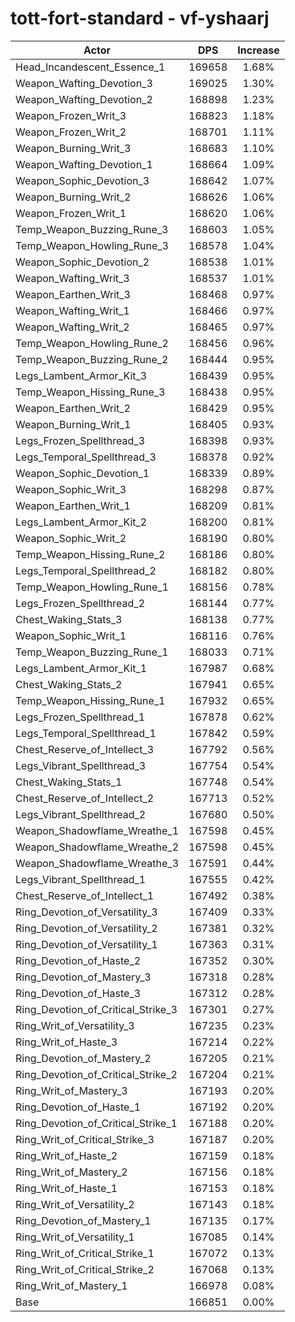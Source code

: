 # tott-fort-standard - vf-yshaarj
| Actor | DPS | Increase |
|---|:---:|:---:|
|Head_Incandescent_Essence_1|169658|1.68%|
|Weapon_Wafting_Devotion_3|169025|1.30%|
|Weapon_Wafting_Devotion_2|168898|1.23%|
|Weapon_Frozen_Writ_3|168823|1.18%|
|Weapon_Frozen_Writ_2|168701|1.11%|
|Weapon_Burning_Writ_3|168683|1.10%|
|Weapon_Wafting_Devotion_1|168664|1.09%|
|Weapon_Sophic_Devotion_3|168642|1.07%|
|Weapon_Burning_Writ_2|168626|1.06%|
|Weapon_Frozen_Writ_1|168620|1.06%|
|Temp_Weapon_Buzzing_Rune_3|168603|1.05%|
|Temp_Weapon_Howling_Rune_3|168578|1.04%|
|Weapon_Sophic_Devotion_2|168538|1.01%|
|Weapon_Wafting_Writ_3|168537|1.01%|
|Weapon_Earthen_Writ_3|168468|0.97%|
|Weapon_Wafting_Writ_1|168466|0.97%|
|Weapon_Wafting_Writ_2|168465|0.97%|
|Temp_Weapon_Howling_Rune_2|168456|0.96%|
|Temp_Weapon_Buzzing_Rune_2|168444|0.95%|
|Legs_Lambent_Armor_Kit_3|168439|0.95%|
|Temp_Weapon_Hissing_Rune_3|168438|0.95%|
|Weapon_Earthen_Writ_2|168429|0.95%|
|Weapon_Burning_Writ_1|168405|0.93%|
|Legs_Frozen_Spellthread_3|168398|0.93%|
|Legs_Temporal_Spellthread_3|168378|0.92%|
|Weapon_Sophic_Devotion_1|168339|0.89%|
|Weapon_Sophic_Writ_3|168298|0.87%|
|Weapon_Earthen_Writ_1|168209|0.81%|
|Legs_Lambent_Armor_Kit_2|168200|0.81%|
|Weapon_Sophic_Writ_2|168190|0.80%|
|Temp_Weapon_Hissing_Rune_2|168186|0.80%|
|Legs_Temporal_Spellthread_2|168182|0.80%|
|Temp_Weapon_Howling_Rune_1|168156|0.78%|
|Legs_Frozen_Spellthread_2|168144|0.77%|
|Chest_Waking_Stats_3|168138|0.77%|
|Weapon_Sophic_Writ_1|168116|0.76%|
|Temp_Weapon_Buzzing_Rune_1|168033|0.71%|
|Legs_Lambent_Armor_Kit_1|167987|0.68%|
|Chest_Waking_Stats_2|167941|0.65%|
|Temp_Weapon_Hissing_Rune_1|167932|0.65%|
|Legs_Frozen_Spellthread_1|167878|0.62%|
|Legs_Temporal_Spellthread_1|167842|0.59%|
|Chest_Reserve_of_Intellect_3|167792|0.56%|
|Legs_Vibrant_Spellthread_3|167754|0.54%|
|Chest_Waking_Stats_1|167748|0.54%|
|Chest_Reserve_of_Intellect_2|167713|0.52%|
|Legs_Vibrant_Spellthread_2|167680|0.50%|
|Weapon_Shadowflame_Wreathe_1|167598|0.45%|
|Weapon_Shadowflame_Wreathe_2|167598|0.45%|
|Weapon_Shadowflame_Wreathe_3|167591|0.44%|
|Legs_Vibrant_Spellthread_1|167555|0.42%|
|Chest_Reserve_of_Intellect_1|167492|0.38%|
|Ring_Devotion_of_Versatility_3|167409|0.33%|
|Ring_Devotion_of_Versatility_2|167381|0.32%|
|Ring_Devotion_of_Versatility_1|167363|0.31%|
|Ring_Devotion_of_Haste_2|167352|0.30%|
|Ring_Devotion_of_Mastery_3|167318|0.28%|
|Ring_Devotion_of_Haste_3|167312|0.28%|
|Ring_Devotion_of_Critical_Strike_3|167301|0.27%|
|Ring_Writ_of_Versatility_3|167235|0.23%|
|Ring_Writ_of_Haste_3|167214|0.22%|
|Ring_Devotion_of_Mastery_2|167205|0.21%|
|Ring_Devotion_of_Critical_Strike_2|167204|0.21%|
|Ring_Writ_of_Mastery_3|167193|0.20%|
|Ring_Devotion_of_Haste_1|167192|0.20%|
|Ring_Devotion_of_Critical_Strike_1|167188|0.20%|
|Ring_Writ_of_Critical_Strike_3|167187|0.20%|
|Ring_Writ_of_Haste_2|167159|0.18%|
|Ring_Writ_of_Mastery_2|167156|0.18%|
|Ring_Writ_of_Haste_1|167153|0.18%|
|Ring_Writ_of_Versatility_2|167143|0.18%|
|Ring_Devotion_of_Mastery_1|167135|0.17%|
|Ring_Writ_of_Versatility_1|167085|0.14%|
|Ring_Writ_of_Critical_Strike_1|167072|0.13%|
|Ring_Writ_of_Critical_Strike_2|167068|0.13%|
|Ring_Writ_of_Mastery_1|166978|0.08%|
|Base|166851|0.00%|
